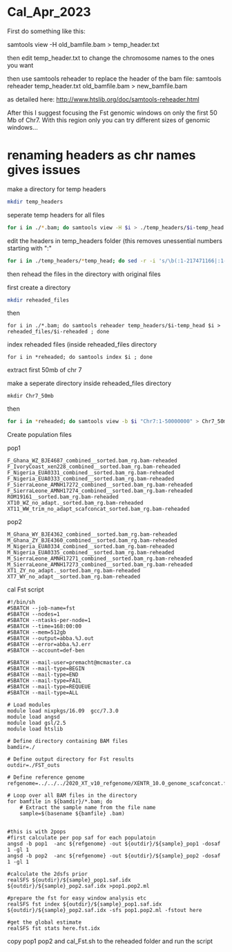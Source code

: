 # Cal_Apr_2023

First do something like this:

samtools view -H old_bamfile.bam > temp_header.txt

then edit temp_header.txt to change the chromosome names to the ones you want

then use samtools reheader to replace the header of the bam file:
samtools reheader temp_header.txt old_bamfile.bam > new_bamfile.bam

as detailed here:
http://www.htslib.org/doc/samtools-reheader.html

After this I suggest focusing the Fst genomic windows on only the first 50 Mb of Chr7. With this region only you can try different sizes of genomic windows...

# renaming headers as chr names gives issues
make a directory for temp headers
```bash
mkdir temp_headers
```
seperate temp headers for all files
```bash
for i in ./*.bam; do samtools view -H $i > ./temp_headers/$i-temp_head ; done
```
edit the headers in temp_headers folder (this removes unessential numbers starting with ":"
```bash
for i in ./temp_headers/*temp_head; do sed -r -i 's/\b(:1-217471166|:1-181034961|:1-153873357|:1-153961319|:1-164033575|:1-154486312|:1-133565930|:1-147241510|:1-91218944|:1-52432566|:1-17610)\b//g' ./temp_headers/$i ; done
```
then rehead the files in the directory with original files

first create a directory
```bash
mkdir reheaded_files
```
then
```
for i in ./*.bam; do samtools reheader temp_headers/$i-temp_head $i > reheaded_files/$i-reheaded ; done
```
index reheaded files (inside reheaded_files directory

```
for i in *reheaded; do samtools index $i ; done
```

extract first 50mb of chr 7

make a seperate directory inside reheaded_files directory

```
mkdir Chr7_50mb
```
then
```bash
for i in *reheaded; do samtools view -b $i "Chr7:1-50000000" > Chr7_50mb/$i-Chr7_50mb ;done
```
Create population files

pop1
```
F_Ghana_WZ_BJE4687_combined__sorted.bam_rg.bam-reheaded
F_IvoryCoast_xen228_combined__sorted.bam_rg.bam-reheaded
F_Nigeria_EUA0331_combined__sorted.bam_rg.bam-reheaded
F_Nigeria_EUA0333_combined__sorted.bam_rg.bam-reheaded
F_SierraLeone_AMNH17272_combined__sorted.bam_rg.bam-reheaded
F_SierraLeone_AMNH17274_combined__sorted.bam_rg.bam-reheaded
ROM19161__sorted.bam_rg.bam-reheaded
XT10_WZ_no_adapt._sorted.bam_rg.bam-reheaded
XT11_WW_trim_no_adapt_scafconcat_sorted.bam_rg.bam-reheaded
```
pop2
```
M_Ghana_WY_BJE4362_combined__sorted.bam_rg.bam-reheaded
M_Ghana_ZY_BJE4360_combined__sorted.bam_rg.bam-reheaded
M_Nigeria_EUA0334_combined__sorted.bam_rg.bam-reheaded
M_Nigeria_EUA0335_combined__sorted.bam_rg.bam-reheaded
M_SierraLeone_AMNH17271_combined__sorted.bam_rg.bam-reheaded
M_SierraLeone_AMNH17273_combined__sorted.bam_rg.bam-reheaded
XT1_ZY_no_adapt._sorted.bam_rg.bam-reheaded
XT7_WY_no_adapt__sorted.bam_rg.bam-reheaded
```
cal Fst script

```
#!/bin/sh
#SBATCH --job-name=fst
#SBATCH --nodes=1
#SBATCH --ntasks-per-node=1
#SBATCH --time=168:00:00
#SBATCH --mem=512gb
#SBATCH --output=abba.%J.out
#SBATCH --error=abba.%J.err
#SBATCH --account=def-ben

#SBATCH --mail-user=premacht@mcmaster.ca
#SBATCH --mail-type=BEGIN
#SBATCH --mail-type=END
#SBATCH --mail-type=FAIL
#SBATCH --mail-type=REQUEUE
#SBATCH --mail-type=ALL

# Load modules
module load nixpkgs/16.09  gcc/7.3.0
module load angsd
module load gsl/2.5
module load htslib

# Define directory containing BAM files
bamdir=./

# Define output directory for Fst results
outdir=./FST_outs

# Define reference genome
refgenome=../../../2020_XT_v10_refgenome/XENTR_10.0_genome_scafconcat.fasta

# Loop over all BAM files in the directory
for bamfile in ${bamdir}/*.bam; do
    # Extract the sample name from the file name
    sample=$(basename ${bamfile} .bam)


#this is with 2pops
#first calculate per pop saf for each populatoin
angsd -b pop1  -anc ${refgenome} -out ${outdir}/${sample}_pop1 -dosaf 1 -gl 1 
angsd -b pop2  -anc ${refgenome} -out ${outdir}/${sample}_pop2 -dosaf 1 -gl 1 

#calculate the 2dsfs prior
realSFS ${outdir}/${sample}_pop1.saf.idx ${outdir}/${sample}_pop2.saf.idx >pop1.pop2.ml

#prepare the fst for easy window analysis etc
realSFS fst index ${outdir}/${sample}_pop1.saf.idx ${outdir}/${sample}_pop2.saf.idx -sfs pop1.pop2.ml -fstout here

#get the global estimate
realSFS fst stats here.fst.idx
```

copy pop1 pop2 and cal_Fst.sh to the reheaded folder and run the script

